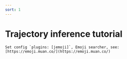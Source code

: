 ```yaml
---
sort: 1
---
```


# Trajectory inference tutorial



```tip
Set config `plugins: [jemoji]`, Emoji searcher, see: [https://emoji.muan.co/](https://emoji.muan.co/)
```